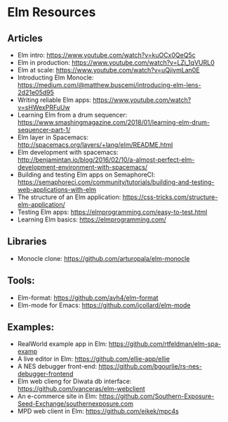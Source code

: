# Elm Resources

## Articles

* Elm intro: https://www.youtube.com/watch?v=kuOCx0QeQ5c
* Elm in production: https://www.youtube.com/watch?v=LZj_1qVURL0
* Elm at scale: https://www.youtube.com/watch?v=uQjivmLan0E
* Introducting Elm Monocle: https://medium.com/@matthew.buscemi/introducing-elm-lens-2d21e05d95
* Writing reliable Elm apps: https://www.youtube.com/watch?v=sHWexPRFuUw
* Learning Elm from a drum sequencer: https://www.smashingmagazine.com/2018/01/learning-elm-drum-sequencer-part-1/
* Elm layer in Spacemacs: http://spacemacs.org/layers/+lang/elm/README.html
* Elm development with spacemacs: http://benjamintan.io/blog/2016/02/10/a-almost-perfect-elm-development-environment-with-spacemacs/
* Building and testing Elm apps on SemaphoreCI: https://semaphoreci.com/community/tutorials/building-and-testing-web-applications-with-elm
* The structure of an Elm application: https://css-tricks.com/structure-elm-application/
* Testing Elm apps: https://elmprogramming.com/easy-to-test.html
* Learning Elm basics: https://elmprogramming.com/

## Libraries

* Monocle clone: https://github.com/arturopala/elm-monocle

## Tools:

* Elm-format: https://github.com/avh4/elm-format
* Elm-mode for Emacs: https://github.com/jcollard/elm-mode

## Examples:

* RealWorld example app in Elm: https://github.com/rtfeldman/elm-spa-examp
* A live editor in Elm: https://github.com/ellie-app/ellie
* A NES debugger front-end: https://github.com/bgourlie/rs-nes-debugger-frontend
* Elm web clieng for Diwata db interface: https://github.com/ivanceras/elm-webclient
* An e-commerce site in Elm: https://github.com/Southern-Exposure-Seed-Exchange/southernexposure.com
* MPD web client in Elm: https://github.com/eikek/mpc4s
